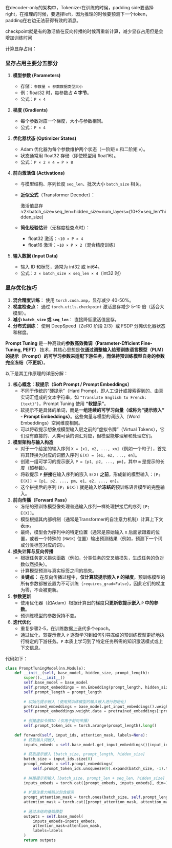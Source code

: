 在decoder-only的架构中，Tokenizer在训练的时候，padding side要选择right，在推理的时候，要选择left，因为推理的时候要预测下一个token，padding在右边无法获得有效的消息。



checkpoint就是有的激活值在反向传播的时候再重新计算，减少显存占用但是会增加训练时间



计算显存占用：

### **显存占用主要分五部分**

1.  **模型参数 (Parameters)**

    -   存储：`参数量 × 参数数据类型大小`
    -   例：float32 时，每参数占 **4 字节**。
    -   公式：`P × 4`

2.  **梯度 (Gradients)**

    -   每个参数对应一个梯度，大小与参数相同。
    -   公式：`P × 4`

3.  **优化器状态 (Optimizer States)**

    -   Adam 优化器为每个参数维护两个状态（一阶矩 `m` 和二阶矩 `v`）。
    -   状态通常用 float32 存储（即使模型用 float16）。
    -   公式：`P × 2 × 4 = P × 8`

4.  **前向激活值 (Activations)**

    -   与模型结构、序列长度 `seq_len`、批次大小 `batch_size` 相关。

    -   **近似公式**（Transformer Decoder）：

        激活值显存≈2×batch_size×seq_len×hidden_size×num_layers×(10+2×seq_len*hidden_size)

    -   **简化经验估计**（无梯度检查点时）：

        -   float32 激活：`~10 × P × 4`
        -   float16 激活：`~10 × P × 2`（混合精度训练）

5.  **输入数据 (Input Data)**

    -   输入 ID 和标签，通常为 int32 或 int64。
    -   公式：`2 × batch_size × seq_len × 4`（int32 时）



### **显存优化技巧**

1.  **混合精度训练**：
    使用 `torch.cuda.amp`，显存减少 40-50%。
2.  **梯度检查点**：
    通过 `torch.utils.checkpoint` 激活显存减少 5-10 倍（适合大模型）。
3.  **减小 `batch_size` 或 `seq_len`**：
    直接降低激活值显存。
4.  **分布式训练**：
    使用 DeepSpeed（ZeRO 阶段 2/3）或 FSDP 分摊优化器状态和梯度。





**Prompt Tuning** 是一种高效的**参数高效微调（Parameter-Efficient Fine-Tuning, PEFT）** 技术，其核心思想是**仅通过调整输入给预训练语言模型（PLM）的提示（Prompt）的可学习参数来适配下游任务，而保持预训练模型自身的参数完全冻结（不更新）**。

以下是其工作原理的详细分解：

1.  **核心概念：软提示（Soft Prompt / Prompt Embeddings）**
    -   不同于传统的“硬提示”（Hard Prompt，即人工设计或搜索得到的、由真实词汇组成的文本字符串，如 `"Translate English to French: {text}"`），Prompt Tuning 使用 **“软提示”**。
    -   软提示不是具体的单词，而是**一组连续的可学习向量（或称为“提示嵌入” - Prompt Embeddings）**。这些向量与模型的词嵌入（Word Embeddings）空间维度相同。
    -   可以将软提示想象成模型输入层之前的“虚拟令牌”（Virtual Tokens），它们没有直接的、人类可读的词汇对应，但模型能够理解和处理它们。
2.  **模型架构与输入构造**
    -   对于一个给定的输入序列 `X = [x1, x2, ..., xn]`（例如一个句子），首先将其转换为对应的词嵌入序列 `E(X) = [e1, e2, ..., en]`。
    -   创建一组可学习的提示嵌入 `P = [p1, p2, ..., pm]`，其中 `m` 是提示的长度（超参数）。
    -   将软提示 `P` **拼接**在输入序列的嵌入 `E(X)` **之前**，形成新的模型输入：`[P; E(X)] = [p1, p2, ..., pm, e1, e2, ..., en]`。
    -   这个拼接后的序列 `[P; E(X)]` 就是输入给**冻结的**预训练语言模型的完整输入。
3.  **前向传播（Forward Pass）**
    -   冻结的预训练模型像处理普通输入序列一样处理拼接后的序列 `[P; E(X)]`。
    -   模型根据其内部机制（通常是Transformer的自注意力机制）计算上下文表示。
    -   最终，模型会为序列中的特定位置（通常是原始输入 `X` 后面紧跟着的位置，或者一个特殊的 `[MASK]` 位置）输出预测结果（例如，预测下一个词或分类标签对应的词）。
4.  **损失计算与反向传播**
    -   根据任务定义损失函数（例如，分类任务的交叉熵损失，生成任务的负对数似然损失）。
    -   计算模型预测与真实标签之间的损失。
    -   **关键点：** 在反向传播过程中，**仅计算软提示嵌入 `P` 的梯度**。预训练模型的所有参数都被设置为不可训练（`requires_grad=False`），因此它们的梯度为零，不会被更新。
5.  **参数更新**
    -   使用优化器（如Adam）根据计算出的梯度**只更新软提示嵌入 `P` 中的参数**。
    -   预训练模型的参数保持不变。
6.  **迭代优化**
    -   重复步骤2-5，在训练数据上迭代多个epoch。
    -   通过优化，软提示嵌入 `P` 逐渐学习到如何引导冻结的预训练模型更好地执行特定的下游任务。`P` 本质上学习到了特定任务所需的知识激活模式或上下文信息。

代码如下：

```python
class PromptTuningModel(nn.Module):
    def __init__(self, base_model, hidden_size, prompt_length):
        super().__init__()
        self.base_model = base_model
        self.prompt_embeddings = nn.Embedding(prompt_length, hidden_size)
        self.prompt_length = prompt_length
        
        # 初始化提示嵌入 (使用预训练模型的输入嵌入进行初始化)
        pretrained_embeddings = base_model.get_input_embeddings().weight
        self.prompt_embeddings.weight.data = pretrained_embeddings[:prompt_length].clone().detach()
        
        # 创建虚拟令牌ID (仅用于前向传播)
        self.prompt_token_ids = torch.arange(prompt_length).long()
    
    def forward(self, input_ids, attention_mask, labels=None):
        # 获取输入词嵌入
        inputs_embeds = self.base_model.get_input_embeddings()(input_ids)
        
        # 获取提示嵌入 [batch_size, prompt_length, hidden_size]
        batch_size = input_ids.size(0)
        prompt_embeds = self.prompt_embeddings(
            self.prompt_token_ids.unsqueeze(0).expand(batch_size, -1).to(input_ids.device)
        
        # 拼接提示和输入 [batch_size, prompt_len + seq_len, hidden_size]
        inputs_embeds = torch.cat([prompt_embeds, inputs_embeds], dim=1)
        
        # 扩展注意力掩码以包含提示
        prompt_attention_mask = torch.ones(batch_size, self.prompt_length).to(attention_mask.device)
        attention_mask = torch.cat([prompt_attention_mask, attention_mask], dim=1)
        
        # 通过冻结的基础模型
        outputs = self.base_model(
            inputs_embeds=inputs_embeds,
            attention_mask=attention_mask,
            labels=labels
        )
        return outputs
```



